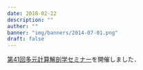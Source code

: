 ```yaml
---
date: 2018-02-22
description: ""
auther: ""
banner: "img/banners/2014-07-01.png"
draft: false
---
```

[第41回多元計算解剖学セミナー](http://wiki.tagen-compana.org/mediawiki/index.php/%E7%AC%AC41%E5%9B%9E_%E7%A7%91%E7%A0%94%E8%B2%BB%E6%96%B0%E5%AD%A6%E8%A1%93%E9%A0%98%E5%9F%9F%E3%80%8C%E5%A4%9A%E5%85%83%E8%A8%88%E7%AE%97%E8%A7%A3%E5%89%96%E5%AD%A6%E3%80%8D%E3%82%BB%E3%83%9F%E3%83%8A%E3%83%BC)を開催しました．
